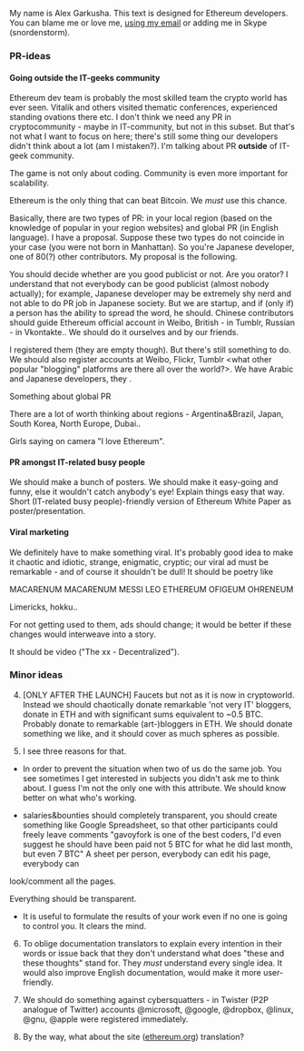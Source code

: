 My name is Alex Garkusha. This text is designed for Ethereum developers. You can blame me or love me, [using my email](mailto:alex.garkusha.92@gmail.com) or adding me in Skype (snordenstorm).

### PR-ideas

#### Going outside the IT-geeks community

Ethereum dev team is probably the most skilled team the crypto world has ever seen. Vitalik and others visited thematic conferences, experienced standing ovations there etc. I don't think we need any PR in cryptocommunity - maybe in IT-community, but not in this subset. But that's not what I want to focus on here; there's still some thing our developers didn't think about a lot (am I mistaken?). I'm talking about PR **outside** of IT-geek community.

The game is not only about coding. Community is even more important for scalability.

Ethereum is the only thing that can beat Bitcoin. We *must* use this chance.

Basically, there are two types of PR: in your local region (based on the knowledge of popular in your region websites) and global PR (in English language). I have a proposal. Suppose these two types do not coincide in your case (you were not born in Manhattan). So you're Japanese developer, one of 80(?) other contributors. My proposal is the following.

You should decide whether are you good publicist or not. Are you orator? I understand that not everybody can be good publicist (almost nobody actually); for example, Japanese developer may be extremely shy nerd and not able to do PR job in Japanese society. But we are startup, and if (only if) a person has the ability to spread the word, he should. Chinese contributors should guide Ethereum official account in Weibo, British - in Tumblr, Russian - in Vkontakte.. We should do it ourselves and by our friends.

I registered them (they are empty though). But there's still something to do. We should also register accounts at Weibo, Flickr, Tumblr <what other popular "blogging" platforms are there all over the world?>. We have Arabic and Japanese developers, they . 

Something about global PR


 There are a lot of worth thinking about regions - Argentina&Brazil, Japan, South Korea, North Europe, Dubai.. 

Girls saying on camera "I love Ethereum".

#### PR amongst IT-related busy people

We should make a bunch of posters. We should make it easy-going and funny, else it wouldn't catch anybody's eye! Explain things easy that way. Short (IT-related busy people)-friendly version of Ethereum White Paper as poster/presentation.

#### Viral marketing

We definitely have to make something viral. It's probably good idea to make it chaotic and idiotic, strange, enigmatic, cryptic; our viral ad must be remarkable - and of course it shouldn't be dull! It should be poetry like

MACARENUM MACARENUM
MESSI LEO ETHEREUM
OFIGEUM OHRENEUM

Limericks, hokku..

For not getting used to them, ads should change; it would be better if these changes would interweave into a story.  

It should be video ("The xx - Decentralized").

### Minor ideas


4) [ONLY AFTER THE LAUNCH] Faucets but not as it is now in cryptoworld. Instead we should chaotically donate remarkable 'not very IT' bloggers, donate in ETH and with significant sums equivalent to ~0.5 BTC.  Probably donate to remarkable (art-)bloggers in ETH. We should donate something we like, and it should cover as much spheres as possible.

5) I see three reasons for that.

* In order to prevent the situation when two of us do the same job. You see sometimes I get interested in subjects you didn't ask me to think about. I guess I'm not the only one with this attribute.  We should know better on what who's working.

* salaries&bounties should completely transparent, you should create something like Google Spreadsheet, so that other participants could freely leave comments "gavoyfork is one of the best coders, I'd even suggest he should have been paid not 5 BTC for what he did last month, but even 7 BTC"
A sheet per person, everybody can edit his page, everybody can 

look/comment all the pages.


Everything should be transparent.

* It is useful to formulate the results of your work even if no one is going to control you. It clears the mind.

6) To oblige documentation translators to explain every intention in their words or issue back that they don't understand what does "these and these thoughts" stand for. They *must* understand every single idea. It would also improve English documentation, would make it more user-friendly.

7) We should do something against cybersquatters - in Twister (P2P analogue of Twitter) accounts @microsoft, @google, @dropbox, @linux, @gnu, @apple were registered immediately.

8) By the way, what about the site ([ethereum.org](https://ethereum.org/)) translation?